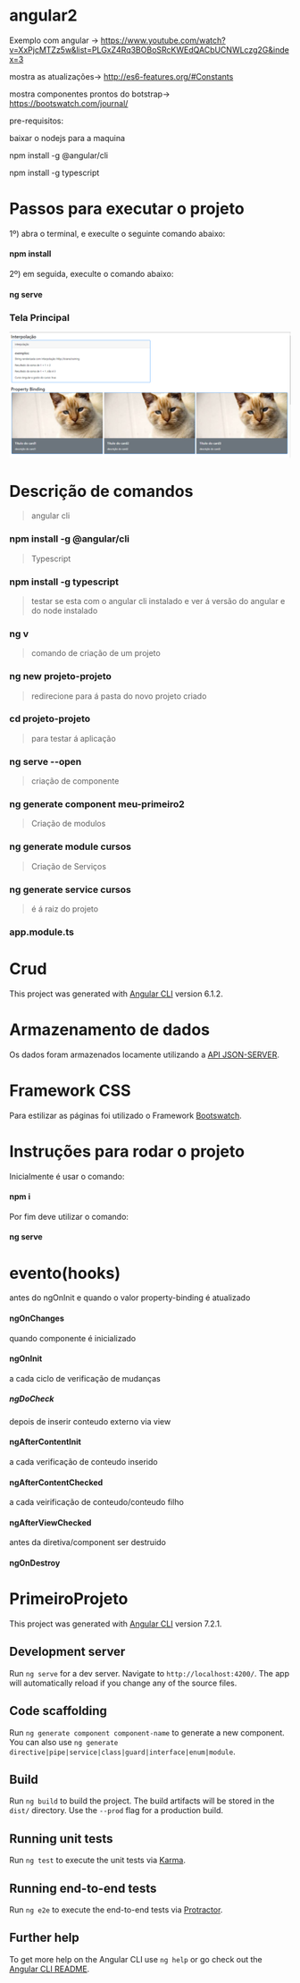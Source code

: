 # angular2


Exemplo com angular ->
https://www.youtube.com/watch?v=XxPjcMTZz5w&list=PLGxZ4Rq3BOBoSRcKWEdQACbUCNWLczg2G&index=3

mostra as atualizações->
http://es6-features.org/#Constants

mostra componentes prontos do botstrap->
https://bootswatch.com/journal/

pre-requisitos:

baixar o nodejs para a maquina

npm install -g @angular/cli

npm install -g typescript	


 # Passos para executar o projeto

1º) abra o terminal, e execulte o seguinte comando abaixo:

#### npm install

2º) em seguida, execulte o comando abaixo:

#### ng serve


### Tela Principal

![image](https://github.com/laisvidoto1994/angular2/blob/master/imagens%20das%20telas/Loiane%20Groner/data-binding/tea%20inicial1.PNG)

# Descrição de comandos

> angular cli  
### npm install -g @angular/cli

> Typescript   
### npm install -g typescript

> testar se esta com o angular cli instalado e ver á versão do angular e do node instalado  
### ng v

> comando de criação de um projeto  
### ng new projeto-projeto

> redirecione para á pasta do novo projeto criado  
### cd projeto-projeto

> para testar á aplicação  
### ng serve --open

> criação de componente  
### ng generate component meu-primeiro2

> Criação de modulos  
### ng generate module cursos 

> Criação de Serviços  
### ng generate service cursos 

> é á raiz do projeto  
### app.module.ts 

# Crud

This project was generated with [Angular CLI](https://github.com/angular/angular-cli) version 6.1.2.

# Armazenamento de dados

Os dados foram armazenados locamente utilizando a [API JSON-SERVER](https://github.com/typicode/json-server).

# Framework CSS

Para estilizar as páginas foi utilizado o Framework [Bootswatch](https://bootswatch.com/).

# Instruções para rodar o projeto

Inicialmente é usar o comando:
#### npm i

Por fim deve utilizar o comando:
#### ng serve

# evento(hooks)

antes do ngOnInit e quando o valor property-binding é atualizado

#### ngOnChanges

quando componente é inicializado

#### ngOnInit


a cada ciclo de verificação de mudanças

##### ngDoCheck
 
 depois de inserir conteudo externo via view
 
 #### ngAfterContentInit
 
a cada verificação de conteudo inserido

#### ngAfterContentChecked


a cada veirificação de conteudo/conteudo filho

#### ngAfterViewChecked


antes da diretiva/component ser destruido

#### ngOnDestroy

 
# PrimeiroProjeto

This project was generated with [Angular CLI](https://github.com/angular/angular-cli) version 7.2.1.

## Development server

Run `ng serve` for a dev server. Navigate to `http://localhost:4200/`. The app will automatically reload if you change any of the source files.

## Code scaffolding

Run `ng generate component component-name` to generate a new component. You can also use `ng generate directive|pipe|service|class|guard|interface|enum|module`.

## Build

Run `ng build` to build the project. The build artifacts will be stored in the `dist/` directory. Use the `--prod` flag for a production build.

## Running unit tests

Run `ng test` to execute the unit tests via [Karma](https://karma-runner.github.io).

## Running end-to-end tests

Run `ng e2e` to execute the end-to-end tests via [Protractor](http://www.protractortest.org/).

## Further help

To get more help on the Angular CLI use `ng help` or go check out the [Angular CLI README](https://github.com/angular/angular-cli/blob/master/README.md).
